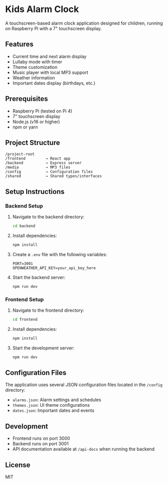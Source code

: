# Kids Alarm Clock

A touchscreen-based alarm clock application designed for children, running on Raspberry Pi with a 7" touchscreen display.

## Features

- Current time and next alarm display
- Lullaby mode with timer
- Theme customization
- Music player with local MP3 support
- Weather information
- Important dates display (birthdays, etc.)

## Prerequisites

- Raspberry Pi (tested on Pi 4)
- 7" touchscreen display
- Node.js (v16 or higher)
- npm or yarn

## Project Structure

```
/project-root
/frontend         → React app
/backend          → Express server
/media            → MP3 files
/config           → Configuration files
/shared           → Shared types/interfaces
```

## Setup Instructions

### Backend Setup

1. Navigate to the backend directory:
   ```bash
   cd backend
   ```

2. Install dependencies:
   ```bash
   npm install
   ```

3. Create a `.env` file with the following variables:
   ```
   PORT=3001
   OPENWEATHER_API_KEY=your_api_key_here
   ```

4. Start the backend server:
   ```bash
   npm run dev
   ```

### Frontend Setup

1. Navigate to the frontend directory:
   ```bash
   cd frontend
   ```

2. Install dependencies:
   ```bash
   npm install
   ```

3. Start the development server:
   ```bash
   npm run dev
   ```

## Configuration Files

The application uses several JSON configuration files located in the `/config` directory:

- `alarms.json`: Alarm settings and schedules
- `themes.json`: UI theme configurations
- `dates.json`: Important dates and events

## Development

- Frontend runs on port 3000
- Backend runs on port 3001
- API documentation available at `/api-docs` when running the backend

## License

MIT 